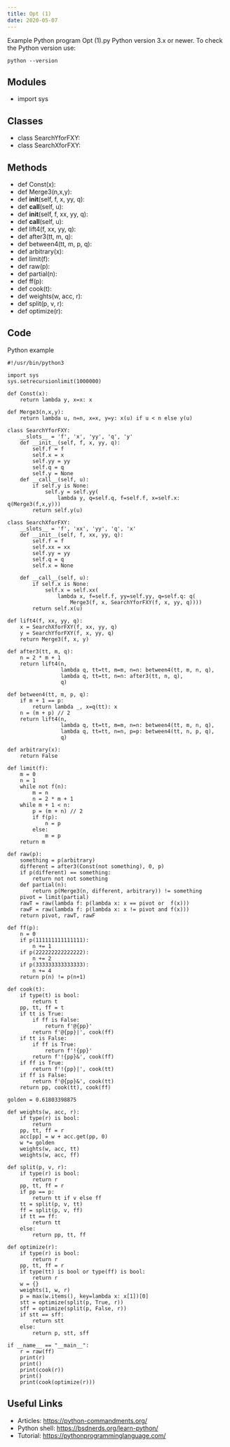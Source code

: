 ```yaml
---
title: Opt (1)
date: 2020-05-07
---
```

Example Python program Opt (1).py
Python version 3.x or newer.
To check the Python version use:

    python --version

## Modules

* import sys

## Classes

* class SearchYforFXY:
* class SearchXforFXY:

## Methods

* def Const(x):
* def Merge3(n,x,y):
* def __init__(self, f, x, yy, q):
* def __call__(self, u):
* def __init__(self, f, xx, yy, q):
* def __call__(self, u):
* def lift4(f, xx, yy, q):
* def after3(tt, m, q):
* def between4(tt, m, p, q):
* def arbitrary(x):
* def limit(f):
* def raw(p):
* def partial(n):
* def ff(p):
* def cook(t):
* def weights(w, acc, r):
* def split(p, v, r):
* def optimize(r):

## Code

Python example

    #!/usr/bin/python3
    
    import sys
    sys.setrecursionlimit(1000000)
    
    def Const(x):
        return lambda y, x=x: x
    
    def Merge3(n,x,y):
        return lambda u, n=n, x=x, y=y: x(u) if u < n else y(u)
    
    class SearchYforFXY:
        __slots__ = 'f', 'x', 'yy', 'q', 'y'
        def __init__(self, f, x, yy, q):
            self.f = f
            self.x = x
            self.yy = yy
            self.q = q
            self.y = None
        def __call__(self, u):
            if self.y is None:
                self.y = self.yy(
                    lambda y, q=self.q, f=self.f, x=self.x: q(Merge3(f,x,y)))
            return self.y(u)
    
    class SearchXforFXY:
        __slots__ = 'f', 'xx', 'yy', 'q', 'x'
        def __init__(self, f, xx, yy, q):
            self.f = f
            self.xx = xx
            self.yy = yy
            self.q = q
            self.x = None
    
        def __call__(self, u):
            if self.x is None:
                self.x = self.xx(
                    lambda x, f=self.f, yy=self.yy, q=self.q: q(
                        Merge3(f, x, SearchYforFXY(f, x, yy, q))))
            return self.x(u)
    
    def lift4(f, xx, yy, q):
        x = SearchXforFXY(f, xx, yy, q)
        y = SearchYforFXY(f, x, yy, q)
        return Merge3(f, x, y)
    
    def after3(tt, m, q):
        n = 2 * m + 1
        return lift4(n,
                     lambda q, tt=tt, m=m, n=n: between4(tt, m, n, q),
                     lambda q, tt=tt, n=n: after3(tt, n, q),
                     q)
    
    def between4(tt, m, p, q):
        if m + 1 == p:
            return lambda _, x=q(tt): x
        n = (m + p) // 2
        return lift4(n,
                     lambda q, tt=tt, m=m, n=n: between4(tt, m, n, q),
                     lambda q, tt=tt, n=n, p=p: between4(tt, n, p, q),
                     q)
    
    def arbitrary(x):
        return False
    
    def limit(f):
        m = 0
        n = 1
        while not f(n):
            m = n
            n = 2 * m + 1
        while m + 1 < n:
            p = (m + n) // 2
            if f(p):
                n = p
            else:
                m = p
        return m
    
    def raw(p):
        something = p(arbitrary)
        different = after3(Const(not something), 0, p)
        if p(different) == something:
            return not not something
        def partial(n):
            return p(Merge3(n, different, arbitrary)) != something
        pivot = limit(partial)
        rawT = raw(lambda f: p(lambda x: x == pivot or  f(x)))
        rawF = raw(lambda f: p(lambda x: x != pivot and f(x)))
        return pivot, rawT, rawF
    
    def ff(p):
        n = 0
        if p(111111111111111):
            n += 1
        if p(222222222222222):
            n += 2
        if p(333333333333333):
            n += 4
        return p(n) != p(n+1)
    
    def cook(t):
        if type(t) is bool:
            return t
        pp, tt, ff = t
        if tt is True:
            if ff is False:
                return f'@{pp}'
            return f'@{pp}|', cook(ff)
        if tt is False:
            if ff is True:
                return f'!{pp}'
            return f'!{pp}&', cook(ff)
        if ff is True:
            return f'!{pp}|', cook(tt)
        if ff is False:
            return f'@{pp}&', cook(tt)
        return pp, cook(tt), cook(ff)
    
    golden = 0.61803398875
    
    def weights(w, acc, r):
        if type(r) is bool:
            return
        pp, tt, ff = r
        acc[pp] = w + acc.get(pp, 0)
        w *= golden
        weights(w, acc, tt)
        weights(w, acc, ff)
    
    def split(p, v, r):
        if type(r) is bool:
            return r
        pp, tt, ff = r
        if pp == p:
            return tt if v else ff
        tt = split(p, v, tt)
        ff = split(p, v, ff)
        if tt == ff:
            return tt
        else:
            return pp, tt, ff
    
    def optimize(r):
        if type(r) is bool:
            return r
        pp, tt, ff = r
        if type(tt) is bool or type(ff) is bool:
            return r
        w = {}
        weights(1, w, r)
        p = max(w.items(), key=lambda x: x[1])[0]
        stt = optimize(split(p, True, r))
        sff = optimize(split(p, False, r))
        if stt == sff:
            return stt
        else:
            return p, stt, sff
    
    if __name__ == "__main__":
        r = raw(ff)
        print(r)
        print()
        print(cook(r))
        print()
        print(cook(optimize(r)))
    

## Useful Links

- Articles: https://python-commandments.org/
- Python shell: https://bsdnerds.org/learn-python/
- Tutorial: https://pythonprogramminglanguage.com/
